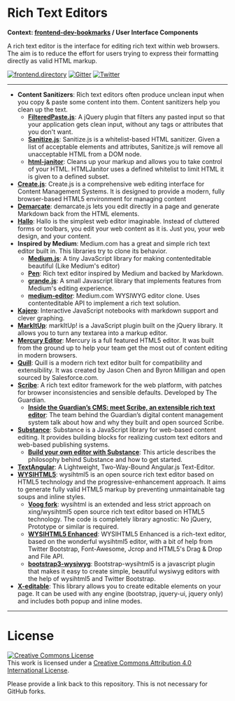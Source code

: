 # Rich Text Editors

**Context: [frontend-dev-bookmarks](../README.md) / User Interface Components**

A rich text editor is the interface for editing rich text within web browsers. The aim is to reduce the effort for users trying to express their formatting directly as valid HTML markup.

[![frontend.directory](https://img.shields.io/badge/frontend-directory-blue.svg?style=flat-square)](http://frontend.directory/)
[![Gitter](https://img.shields.io/gitter/room/dypsilon/frontend-dev-bookmarks.svg?style=flat-square&maxAge=2592000)](https://gitter.im/dypsilon/frontend-dev-bookmarks)
[![Twitter](https://img.shields.io/badge/follow-twitter-55acee.svg?style=flat-square)](https://twitter.com/FrontendDir)

---

- **Content Sanitizers**: Rich text editors often produce unclean input when you copy & paste some content into them. Content sanitizers help you clean up the text.
  - **[FilteredPaste.js](http://willemmulder.github.io/FilteredPaste.js/)**: A jQuery plugin that filters any pasted input so that your application gets clean input, without any tags or attributes that you don't want.
  - **[Sanitize.js](https://github.com/gbirke/sanitize.js)**: Sanitize.js is a whitelist-based HTML sanitizer. Given a list of acceptable elements and attributes, Sanitize.js will remove all unacceptable HTML from a DOM node.
  - **[html-janitor](https://github.com/guardian/html-janitor)**: Cleans up your markup and allows you to take control of your HTML. HTMLJanitor uses a defined whitelist to limit HTML it is given to a defined subset.
- **[Create.js](http://createjs.org/)**: Create.js is a comprehensive web editing interface for Content Management Systems. It is designed to provide a modern, fully browser-based HTML5 environment for managing content
- **[Demarcate](http://will-hart.github.io/demarcate.js/)**: demarcate.js lets you edit directly in a page and generate Markdown back from the HTML elements.
- **[Hallo](http://hallojs.org/)**: Hallo is the simplest web editor imaginable. Instead of cluttered forms or toolbars, you edit your web content as it is. Just you, your web design, and your content.
- **Inspired by Medium**: Medium.com has a great and simple rich text editor built in. This libraries try to clone its behavior.
  - **[Medium.js](https://github.com/jakiestfu/Medium.js)**: A tiny JavaScript library for making contenteditable beautiful (Like Medium's editor)
  - **[Pen](http://sofish.github.io/pen/)**: Rich text editor inspired by Medium and backed by Markdown.
  - **[grande.js](https://github.com/mduvall/grande.js)**: A small Javascript library that implements features from Medium's editing experience.
  - **[medium-editor](https://github.com/yabwe/medium-editor)**: Medium.com WYSIWYG editor clone. Uses contenteditable API to implement a rich text solution.
- **[Kajero](https://github.com/JoelOtter/kajero)**: Interactive JavaScript notebooks with markdown support and clever graphing.
- **[MarkItUp](http://markitup.jaysalvat.com/)**: markItUp! is a JavaScript plugin built on the jQuery library. It allows you to turn any textarea into a markup editor.
- **[Mercury Editor](http://jejacks0n.github.io/mercury/)**: Mercury is a full featured HTML5 editor. It was built from the ground up to help your team get the most out of content editing in modern browsers.
- **[Quill](https://github.com/quilljs/quill/)**: Quill is a modern rich text editor built for compatibility and extensibility. It was created by Jason Chen and Byron Milligan and open sourced by Salesforce.com.
- **[Scribe](https://github.com/guardian/scribe)**: A rich text editor framework for the web platform, with patches for browser inconsistencies and sensible defaults. Developed by The Guardian.
  - **[Inside the Guardian’s CMS: meet Scribe, an extensible rich text editor](https://www.theguardian.com/info/developer-blog/2014/mar/20/inside-the-guardians-cms-meet-scribe-an-extensible-rich-text-editor)**: The team behind the Guardian’s digital content management system talk about how and why they built and open sourced Scribe.
- **[Substance](http://substance.io/)**: Substance is a JavaScript library for web-based content editing. It provides building blocks for realizing custom text editors and web-based publishing systems.
  - **[Build your own editor with Substance](https://medium.com/@_mql/build-your-own-editor-with-substance-7790eb600109)**: This article describes the philosophy behind Substance and how to get started.
- **[TextAngular](http://textangular.com/)**: A Lightweight, Two-Way-Bound Angular.js Text-Editor.
- **[WYSIHTML5](http://xing.github.io/wysihtml5/)**: wysihtml5 is an open source rich text editor based on HTML5 technology and the progressive-enhancement approach. It aims to generate fully valid HTML5 markup by preventing unmaintainable tag soups and inline styles.
  - **[Voog fork](https://github.com/Voog/wysihtml)**: wysihtml is an extended and less strict approach on xing/wysihtml5 open source rich text editor based on HTML5 technology. The code is completely library agnostic: No jQuery, Prototype or similar is required.
  - **[WYSIHTML5 Enhanced](https://github.com/zohararad/wysihtml5n)**: WYSIHTML5 Enhanced is a rich-text editor, based on the wonderful wysihtml5 editor, with a bit of help from Twitter Bootstrap, Font-Awesome, Jcrop and HTML5's Drag & Drop and File API.
  - **[bootstrap3-wysiwyg](https://github.com/bootstrap-wysiwyg/bootstrap3-wysiwyg)**: Bootstrap-wysihtml5 is a javascript plugin that makes it easy to create simple, beautiful wysiwyg editors with the help of wysihtml5 and Twitter Bootstrap.
- **[X-editable](http://vitalets.github.io/x-editable/)**: This library allows you to create editable elements on your page. It can be used with any engine (bootstrap, jquery-ui, jquery only) and includes both popup and inline modes.

---

# License

<a rel="license" href="http://creativecommons.org/licenses/by/4.0/"><img alt="Creative Commons License" style="border-width:0" src="https://i.creativecommons.org/l/by/4.0/88x31.png" /></a><br />This work is licensed under a <a rel="license" href="http://creativecommons.org/licenses/by/4.0/">Creative Commons Attribution 4.0 International License</a>.

Please provide a link back to this repository. This is not necessary for GitHub forks.
